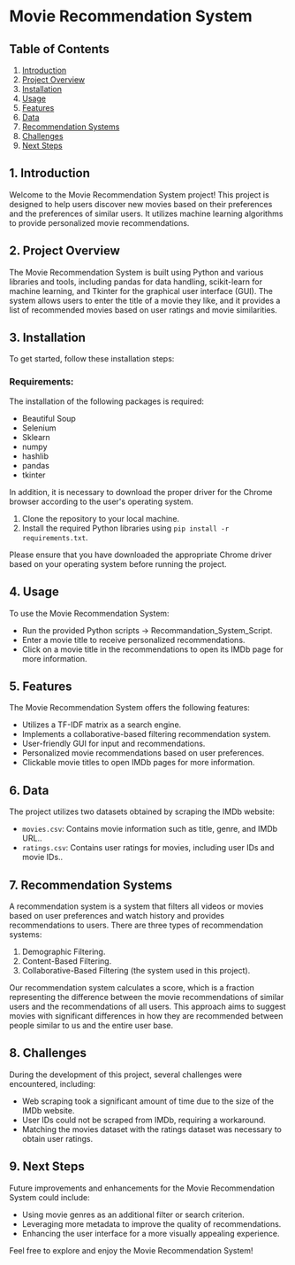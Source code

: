 # Movie Recommendation System

## Table of Contents

1. [Introduction](#introduction)
2. [Project Overview](#project-overview)
3. [Installation](#installation)
4. [Usage](#usage)
5. [Features](#features)
6. [Data](#data)
7. [Recommendation Systems](#recommendation-systems)
8. [Challenges](#challenges)
9. [Next Steps](#next-steps)

## 1. Introduction

Welcome to the Movie Recommendation System project! This project is designed to help users discover new movies based on their preferences and the preferences of similar users. It utilizes machine learning algorithms to provide personalized movie recommendations.

## 2. Project Overview

The Movie Recommendation System is built using Python and various libraries and tools, including pandas for data handling, scikit-learn for machine learning, and Tkinter for the graphical user interface (GUI). The system allows users to enter the title of a movie they like, and it provides a list of recommended movies based on user ratings and movie similarities.

## 3. Installation

To get started, follow these installation steps:

### Requirements:
The installation of the following packages is required:
- Beautiful Soup
- Selenium
- Sklearn
- numpy
- hashlib
- pandas
- tkinter

In addition, it is necessary to download the proper driver for the Chrome browser according to the user's operating system.

1. Clone the repository to your local machine.
2. Install the required Python libraries using `pip install -r requirements.txt`.

Please ensure that you have downloaded the appropriate Chrome driver based on your operating system before running the project.

## 4. Usage

To use the Movie Recommendation System:

- Run the provided Python scripts -> Recommandation_System_Script.
- Enter a movie title to receive personalized recommendations.
- Click on a movie title in the recommendations to open its IMDb page for more information.

## 5. Features

The Movie Recommendation System offers the following features:

- Utilizes a TF-IDF matrix as a search engine.
- Implements a collaborative-based filtering recommendation system.
- User-friendly GUI for input and recommendations.
- Personalized movie recommendations based on user preferences.
- Clickable movie titles to open IMDb pages for more information.

## 6. Data

The project utilizes two datasets obtained by scraping the IMDb website:

- `movies.csv`: Contains movie information such as title, genre, and IMDb URL..
- `ratings.csv`: Contains user ratings for movies, including user IDs and movie IDs..

## 7. Recommendation Systems

A recommendation system is a system that filters all videos or movies based on user preferences and watch history and provides recommendations to users. There are three types of recommendation systems:

1. Demographic Filtering.
2. Content-Based Filtering.
3. Collaborative-Based Filtering (the system used in this project).

Our recommendation system calculates a score, which is a fraction representing the difference between the movie recommendations of similar users and the recommendations of all users. This approach aims to suggest movies with significant differences in how they are recommended between people similar to us and the entire user base.

## 8. Challenges

During the development of this project, several challenges were encountered, including:

- Web scraping took a significant amount of time due to the size of the IMDb website.
- User IDs could not be scraped from IMDb, requiring a workaround.
- Matching the movies dataset with the ratings dataset was necessary to obtain user ratings.

## 9. Next Steps

Future improvements and enhancements for the Movie Recommendation System could include:

- Using movie genres as an additional filter or search criterion.
- Leveraging more metadata to improve the quality of recommendations.
- Enhancing the user interface for a more visually appealing experience.

Feel free to explore and enjoy the Movie Recommendation System!

